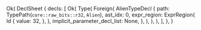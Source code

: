 Ok(
    DeclSheet {
        decls: [
            Ok(
                Type(
                    Foreign(
                        AlienTypeDecl {
                            path: TypePath(`core::raw_bits::r32`, `Alien`),
                            ast_idx: 0,
                            expr_region: ExprRegion(
                                Id {
                                    value: 32,
                                },
                            ),
                            implicit_parameter_decl_list: None,
                        },
                    ),
                ),
            ),
        ],
    },
)
